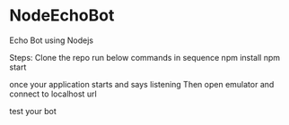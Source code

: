 # NodeEchoBot
Echo Bot using Nodejs

Steps:
Clone the repo
run below commands in sequence
npm install
npm start

once your application starts and says listening
Then open emulator and connect to localhost url

test your bot
